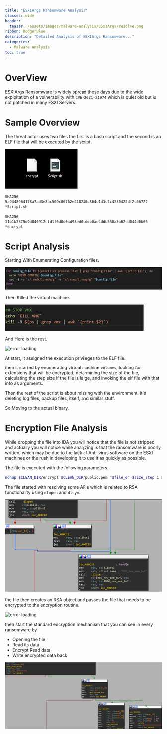 ```yaml
---
title: "ESXIArgs Ransomware Analysis"
classes: wide
header:
  teaser: /assets/images/malware-analysis/ESXIArgs/resolve.png
ribbon: DodgerBlue
description: "Detailed Analysis of ESXIArgs Ransomware..."
categories:
  - Malware Analysis
toc: true
---
```


# OverView

ESXIArgs Ransomware is widely spread these days due to the wide exploitation of a vulnerability with `CVE-2021-21974` which is quiet old but is not patched in many ESXI Servers.

# Sample Overview

The threat actor uses two files the first is a bash script and the second is an ELF file that will be executed by the script.

![error loading](/assets/images/malware-analysis/ESXIArgs/sample.png)

    SHA256   5a9448964178a7ad3e8ac509c06762e418280c864c1d3c2c4230422df2c66722 *Script.sh

    SHA256   11b1b2375d9d840912cfd1f0d0d04d93ed0cddb0ae4ddb550a5b62cd044d6b66 *encrypt

# Script Analysis

Starting With Enumerating Configuration files.

![error loading](/assets/images/malware-analysis/ESXIArgs/config.png)

Then Killed the virtual machine.

![error loading](/assets/images/malware-analysis/ESXIArgs/kill.png)

And Here is the rest.

![error loading](/assets/images/malware-analysis/ESXIArgs/enc.png)

At start, it assigned the execution privileges to the ELF file.

then it started by enumerating virtual machine `volumes`, looking for extensions that will be encrypted, determining the size of the file, calculating the step size if the file is large, and invoking the elf file with that info as arguments.

Then the rest of the script is about missing with the environment, it's deleting log files, backup files, itself, and similar stuff.

So Moving to the actual binary.

# Encryption File Analysis

While dropping the file into IDA you will notice that the file is not stripped and actually you will notice while analyzing is that the ransomware is poorly written, which may be due to the lack of Anti-virus software on the ESXI machines or the rush in developing it to use it as quickly as possible.

The file is executed with the following parameters.

```sh
nohup $CLEAN_DIR/encrypt $CLEAN_DIR/public.pem "$file_e" $size_step 1 $((size_kb*1024)) >/dev/null 2>&1&
```

The file started with resolving some APIs which is related to RSA functionality using `dlopen` and `dlsym`.

![error loading](/assets/images/malware-analysis/ESXIArgs/resolve.png)

the file then creates an RSA object and passes the file that needs to be encrypted to the encryption routine.

![error loading](/assets/images/malware-analysis/ESXIArgs/encrotine.png)

then start the standard encryption mechanism that you can see in every ransomware by 
- Opening the file 
- Read its data
- Encrypt Read data
- Write encrypted data back

![error loading](/assets/images/malware-analysis/ESXIArgs/RSA.png)
